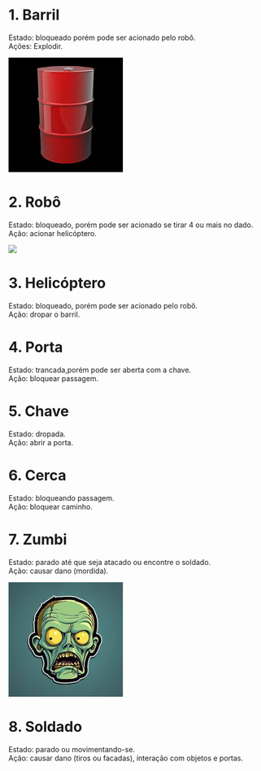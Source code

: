 # **1. Barril**                                                                

Estado: bloqueado porém pode ser acionado pelo robô.                                                                    
Ações: Explodir. 

![](barril.jfif)


# **2. Robô** 

Estado: bloqueado, porém pode ser acionado se tirar 4 ou mais no dado.
<br>Ação: acionar helicóptero.

![](Robô.png)


# **3. Helicóptero** 

Estado: bloqueado, porém pode ser acionado pelo robô. 
<br>Ação: dropar o barril. 



# **4. Porta** 
Estado: trancada,porém pode ser aberta com a chave. 
<br>Ação: bloquear passagem.



# **5. Chave** 

Estado: dropada. 
<br>Ação: abrir a porta. 



# **6. Cerca** 

Estado: bloqueando passagem. 
<br>Ação: bloquear caminho. 



# **7. Zumbi**  

Estado: parado até que seja atacado ou encontre o soldado. 
<br>Ação: causar dano (mordida).

![](Zumbi.jfif)



# **8. Soldado** 

Estado: parado ou movimentando-se. 
<br>Ação: causar dano (tiros ou facadas), interação com objetos e portas.